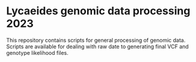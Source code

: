 # Lycaeides genomic data processing 2023
This repository contains scripts for general processing of genomic data. Scripts are available for dealing with raw date to generating final VCF and genotype likelihood files.
